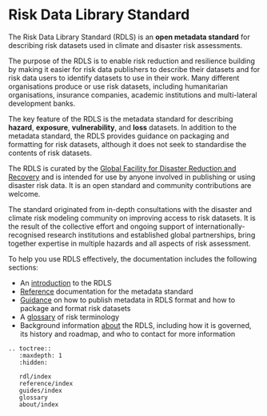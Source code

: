 # Risk Data Library Standard

The Risk Data Library Standard (RDLS) is an **open metadata standard** for describing risk datasets used in climate and disaster risk assessments.

The purpose of the RDLS is to enable risk reduction and resilience building by making it easier for risk data publishers to describe their datasets and for risk data users to identify datasets to use in their work. Many different organisations produce or use risk datasets, including humanitarian organisations, insurance companies, academic institutions and multi-lateral development banks.

The key feature of the RDLS is the metadata standard for describing **hazard**, **exposure**, **vulnerability**, and **loss** datasets. In addition to the metadata standard, the RDLS provides guidance on packaging and formatting for risk datasets, although it does not seek to standardise the contents of risk datasets.

The RDLS is curated by the [Global Facility for Disaster Reduction and Recovery](https://www.gfdrr.org) and is intended for use by anyone involved in publishing or using disaster risk data. It is an open standard and community contributions are welcome.

The standard originated from in-depth consultations with the disaster and climate risk modeling community on improving access to risk datasets. It is the result of the collective effort and ongoing support of internationally-recognised research institutions and established global partnerships, bring together expertise in multiple hazards and all aspects of risk assessment.

To help you use RDLS effectively, the documentation includes the following sections:

- An [introduction](rdl/index.md) to the RDLS
- [Reference](reference/index.md) documentation for the metadata standard
- [Guidance](guides/index.md) on how to publish metadata in RDLS format and how to package and format risk datasets
- A [glossary](glossary.md) of risk terminology
- Background information [about](about/index.md) the RDLS, including how it is governed, its history and roadmap, and who to contact for more information

```{eval-rst}
.. toctree::
   :maxdepth: 1
   :hidden:

   rdl/index
   reference/index
   guides/index
   glossary
   about/index
```
